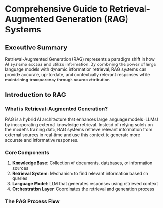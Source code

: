 # Comprehensive Guide to Retrieval-Augmented Generation (RAG) Systems

## Executive Summary

Retrieval-Augmented Generation (RAG) represents a paradigm shift in how AI systems access and utilize information. By combining the power of large language models with dynamic information retrieval, RAG systems can provide accurate, up-to-date, and contextually relevant responses while maintaining transparency through source attribution.

## Introduction to RAG

### What is Retrieval-Augmented Generation?

RAG is a hybrid AI architecture that enhances large language models (LLMs) by incorporating external knowledge retrieval. Instead of relying solely on the model's training data, RAG systems retrieve relevant information from external sources in real-time and use this context to generate more accurate and informative responses.

### Core Components

1. **Knowledge Base**: Collection of documents, databases, or information sources
2. **Retrieval System**: Mechanism to find relevant information based on queries
3. **Language Model**: LLM that generates responses using retrieved context
4. **Orchestration Layer**: Coordinates the retrieval and generation process

### The RAG Process Flow

